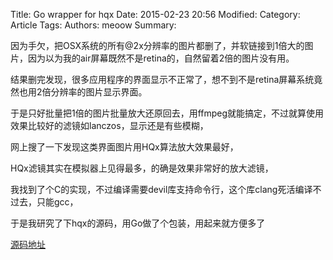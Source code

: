 Title: Go wrapper for hqx
Date: 2015-02-23 20:56
Modified: 
Category: Article
Tags: 
Authors: meoow
Summary: 

因为手欠，把OSX系统的所有@2x分辨率的图片都删了，并软链接到1倍大的图片，因为以为我的air屏幕既然不是retina的，自然留着2倍的图片没有用。

结果删完发现，很多应用程序的界面显示不正常了，想不到不是retina屏幕系统竟然也用2倍分辨率的图片显示界面。


于是只好批量把1倍的图片批量放大还原回去，用ffmpeg就能搞定，不过就算使用效果比较好的滤镜如lanczos，显示还是有些模糊，

网上搜了一下发现这类界面图片用HQx算法放大效果最好，

HQx滤镜其实在模拟器上见得最多，的确是效果非常好的放大滤镜，

我找到了个C的实现，不过编译需要devil库支持命令行，这个库clang死活编译不过去，只能gcc，

于是我研究了下hqx的源码，用Go做了个包装，用起来就方便多了


[源码地址](https://github.com/meoow/hqx)
